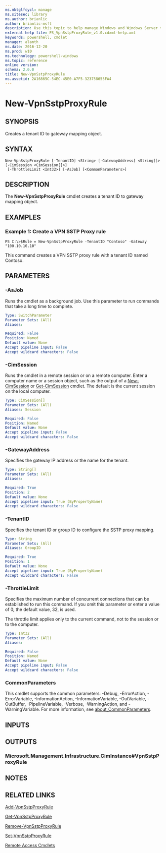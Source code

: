 ```yaml
---
ms.mktglfcycl: manage
ms.sitesec: library
ms.author: brianlic
author: brianlic-msft
description: Use this topic to help manage Windows and Windows Server technologies with Windows PowerShell.
external help file: PS_VpnSstpProxyRule_v1.0.cdxml-help.xml
keywords: powershell, cmdlet
manager: alanth
ms.date: 2016-12-20
ms.prod: w10
ms.technology: powershell-windows
ms.topic: reference
online version: 
schema: 2.0.0
title: New-VpnSstpProxyRule
ms.assetid: 2A16865C-54EC-45E0-A7F5-323758655FA4
---
```


# New-VpnSstpProxyRule

## SYNOPSIS
Creates a tenant ID to gateway mapping object.

## SYNTAX

```
New-VpnSstpProxyRule [-TenantID] <String> [-GatewayAddress] <String[]> [-CimSession <CimSession[]>]
 [-ThrottleLimit <Int32>] [-AsJob] [<CommonParameters>]
```

## DESCRIPTION
The **New-VpnSstpProxyRule** cmdlet creates a tenant ID to gateway mapping object.

## EXAMPLES

### Example 1: Create a VPN SSTP Proxy rule
```
PS C:\>$Rule = New-VpnSstpProxyRule -TenantID "Contoso" -Gateway "100.10.10.10"
```

This command creates a VPN SSTP proxy rule with a tenant ID named Contoso.

## PARAMETERS

### -AsJob
Runs the cmdlet as a background job. Use this parameter to run commands that take a long time to complete.

```yaml
Type: SwitchParameter
Parameter Sets: (All)
Aliases: 

Required: False
Position: Named
Default value: None
Accept pipeline input: False
Accept wildcard characters: False
```

### -CimSession
Runs the cmdlet in a remote session or on a remote computer.
Enter a computer name or a session object, such as the output of a [New-CimSession](http://go.microsoft.com/fwlink/p/?LinkId=227967) or [Get-CimSession](http://go.microsoft.com/fwlink/p/?LinkId=227966) cmdlet.
The default is the current session on the local computer.

```yaml
Type: CimSession[]
Parameter Sets: (All)
Aliases: Session

Required: False
Position: Named
Default value: None
Accept pipeline input: False
Accept wildcard characters: False
```

### -GatewayAddress
Specifies the gateway IP address or the name for the tenant.

```yaml
Type: String[]
Parameter Sets: (All)
Aliases: 

Required: True
Position: 2
Default value: None
Accept pipeline input: True (ByPropertyName)
Accept wildcard characters: False
```

### -TenantID
Specifies the tenant ID or group ID to configure the SSTP proxy mapping.

```yaml
Type: String
Parameter Sets: (All)
Aliases: GroupID

Required: True
Position: 1
Default value: None
Accept pipeline input: True (ByPropertyName)
Accept wildcard characters: False
```

### -ThrottleLimit
Specifies the maximum number of concurrent connections that can be established to run this command.
If you omit this parameter or enter a value of 0, the default value, 32, is used.

The throttle limit applies only to the current command, not to the session or to the computer.

```yaml
Type: Int32
Parameter Sets: (All)
Aliases: 

Required: False
Position: Named
Default value: None
Accept pipeline input: False
Accept wildcard characters: False
```

### CommonParameters
This cmdlet supports the common parameters: -Debug, -ErrorAction, -ErrorVariable, -InformationAction, -InformationVariable, -OutVariable, -OutBuffer, -PipelineVariable, -Verbose, -WarningAction, and -WarningVariable. For more information, see [about_CommonParameters](http://go.microsoft.com/fwlink/?LinkID=113216).

## INPUTS

## OUTPUTS

### Microsoft.Management.Infrastructure.CimInstance#VpnSstpProxyRule

## NOTES

## RELATED LINKS

[Add-VpnSstpProxyRule](./Add-VpnSstpProxyRule.md)

[Get-VpnSstpProxyRule](./Get-VpnSstpProxyRule.md)

[Remove-VpnSstpProxyRule](./Remove-VpnSstpProxyRule.md)

[Set-VpnSstpProxyRule](./Set-VpnSstpProxyRule.md)

[Remote Access Cmdlets](./index.md)


